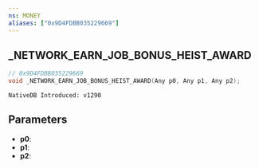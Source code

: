 ```yaml
---
ns: MONEY
aliases: ["0x9D4FDBB035229669"]
---
```

## _NETWORK_EARN_JOB_BONUS_HEIST_AWARD

```c
// 0x9D4FDBB035229669
void _NETWORK_EARN_JOB_BONUS_HEIST_AWARD(Any p0, Any p1, Any p2);
```

```
NativeDB Introduced: v1290
```

## Parameters
* **p0**:
* **p1**:
* **p2**:
